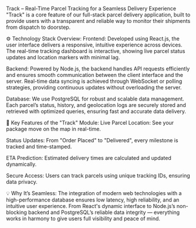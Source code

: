 Track – Real-Time Parcel Tracking for a Seamless Delivery Experience
"Track" is a core feature of our full-stack parcel delivery application, built to provide users with a transparent and reliable way to monitor their shipments from dispatch to doorstep.

⚙️ Technology Stack Overview:
Frontend: Developed using React.js, the user interface delivers a responsive, intuitive experience across devices. The real-time tracking dashboard is interactive, showing live parcel status updates and location markers with minimal lag.

Backend: Powered by Node.js, the backend handles API requests efficiently and ensures smooth communication between the client interface and the server. Real-time data syncing is achieved through WebSocket or polling strategies, providing continuous updates without overloading the server.

Database: We use PostgreSQL for robust and scalable data management. Each parcel’s status, history, and geolocation logs are securely stored and retrieved with optimized queries, ensuring fast and accurate data delivery.

🚚 Key Features of the "Track" Module:
Live Parcel Location: See your package move on the map in real-time.

Status Updates: From "Order Placed" to "Delivered", every milestone is tracked and time-stamped.

ETA Prediction: Estimated delivery times are calculated and updated dynamically.

Secure Access: Users can track parcels using unique tracking IDs, ensuring data privacy.

💡 Why It’s Seamless:
The integration of modern web technologies with a high-performance database ensures low latency, high reliability, and an intuitive user experience. From React's dynamic interface to Node.js’s non-blocking backend and PostgreSQL’s reliable data integrity — everything works in harmony to give users full visibility and peace of mind.

